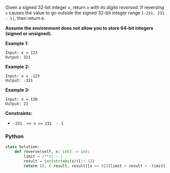 Given a signed 32-bit integer  `x`, return  `x` _with its digits reversed_. If reversing  `x`  causes the value to go outside the signed 32-bit integer range  `[-231, 231  - 1]`, then return  `0`.

**Assume the environment does not allow you to store 64-bit integers (signed or unsigned).**

**Example 1:**
```
Input: x = 123
Output: 321
```

**Example 2:**
```
Input: x = -123
Output: -321
```

**Example 3:**
```
Input: x = 120
Output: 21
```

**Constraints:**

-   `-231  <= x <= 231  - 1`


### Python
```python
class Solution:
    def reverse(self, x: int) -> int:
        limit = 2**31 - 1
        result = int(str(abs(x))[::-1])
        return (0, (-result, result)[x >= 0])[limit > result > -limit]
```